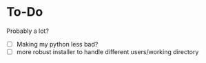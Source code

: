 # To-Do

Probably a lot?
- [ ] Making my python less bad?
- [ ] more robust installer to handle different users/working directory